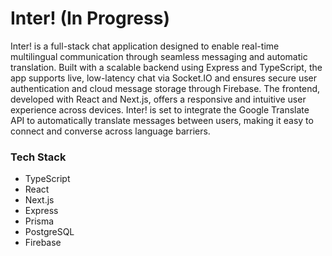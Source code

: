 # Inter! (In Progress)
Inter! is a full-stack chat application designed to enable real-time multilingual communication through seamless messaging and automatic translation. Built with a scalable backend using Express and TypeScript, the app supports live, low-latency chat via Socket.IO and ensures secure user authentication and cloud message storage through Firebase. The frontend, developed with React and Next.js, offers a responsive and intuitive user experience across devices. Inter! is set to integrate the Google Translate API to automatically translate messages between users, making it easy to connect and converse across language barriers.

### Tech Stack
- TypeScript
- React
- Next.js
- Express
- Prisma
- PostgreSQL
- Firebase
